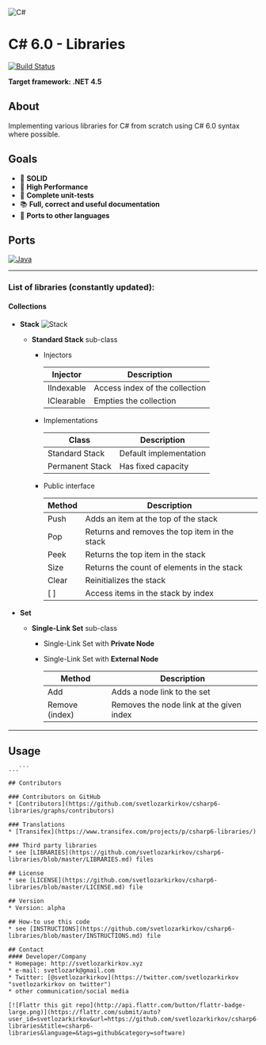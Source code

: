 ![C#](http://i.imgur.com/kdypyA7.png?1) 

C# 6.0 - Libraries
===

[![Build Status](https://travis-ci.org/svetlozarkirkov/csharp6-libraries.svg?branch=master)](https://travis-ci.org/svetlozarkirkov/csharp6-libraries)

**Target framework: .NET 4.5**

<h2>About</h2>

Implementing various libraries for C# from scratch using C# 6.0 syntax where possible.


<h2>Goals</h2>

- :muscle: **SOLID**
- :runner: **High Performance**
- :cop: **Complete unit-tests**
- :books: **Full, correct and useful documentation**
- :link: **Ports to other languages**

<h2>Ports</h2>

[![Java](http://i.imgur.com/cgTQwFc.png?2)](https://github.com/svetlozarkirkov/java-libraries)

---

<h3>List of libraries (constantly updated):</h3>

#### **Collections** ####

- **Stack** ![Stack](http://i.imgur.com/qGOr4Gj.png?2)
    - **Standard Stack** sub-class
		- Injectors
			
			| Injector | Description |
			|---|---|
			| IIndexable | Access index of the collection |
			| IClearable | Empties the collection |

		- Implementations
		
			| Class | Description |
			|-----|-----|
			| Standard Stack | Default implementation |
			| Permanent Stack | Has fixed capacity |

		- Public interface
		        
			| Method | Description |
			|---|---|
			| Push | Adds an item at the top of the stack |
			| Pop | Returns and removes the top item in the stack |
			| Peek | Returns the top item in the stack |
			| Size | Returns the count of elements in the stack |
			| Clear | Reinitializes the stack |
			| [ ] | Access items in the stack by index |


- **Set**
    - **Single-Link Set** sub-class
        - Single-Link Set with **Private Node**
        - Single-Link Set with **External Node**
        
			| Method | Description |
			|---|---|
			| Add | Adds a node link to the set |
			| Remove (index) | Removes the node link at the given index |


----------

<!--## Download
* [Version 0.2](https://github.com/svetlozarkirkov/csharp6-libraries/archive/master.zip)
* Other Versions-->

## Usage
```$ git clone https://github.com/svetlozarkirkov/csharp6-libraries.git
...```

## Contributors

### Contributors on GitHub
* [Contributors](https://github.com/svetlozarkirkov/csharp6-libraries/graphs/contributors)

### Translations
* [Transifex](https://www.transifex.com/projects/p/csharp6-libraries/)

### Third party libraries
* see [LIBRARIES](https://github.com/svetlozarkirkov/csharp6-libraries/blob/master/LIBRARIES.md) files

## License 
* see [LICENSE](https://github.com/svetlozarkirkov/csharp6-libraries/blob/master/LICENSE.md) file

## Version 
* Version: alpha

## How-to use this code
* see [INSTRUCTIONS](https://github.com/svetlozarkirkov/csharp6-libraries/blob/master/INSTRUCTIONS.md) file

## Contact
#### Developer/Company
* Homepage: http://svetlozarkirkov.xyz
* e-mail: svetlozark@gmail.com
* Twitter: [@svetlozarkirkov](https://twitter.com/svetlozarkirkov "svetlozarkirkov on twitter")
* other communication/social media

[![Flattr this git repo](http://api.flattr.com/button/flattr-badge-large.png)](https://flattr.com/submit/auto?user_id=svetlozarkirkov&url=https://github.com/svetlozarkirkov/csharp6-libraries&title=csharp6-libraries&language=&tags=github&category=software)

